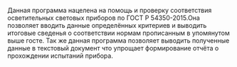 Данная программа нацелена на помощь и проверку соответствия осветительных световых приборов по ГОСТ Р 54350-2015.Она позволяет вводить данные определённых критериев и выводить итоговые сведенья о соответствии нормам прописанным в упомянутом выше госте. Так же данная программа позволяет выводить полученные данные в текстовый документ что упрощает формирование отчёта о прохождении испытаний прибора. 

